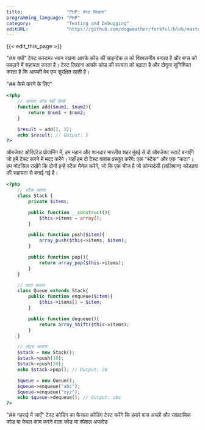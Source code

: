 ```yaml
---
title:                "PHP: तेस्ट लिखना"
programming_language: "PHP"
category:             "Testing and Debugging"
editURL:              "https://github.com/dogweather/forkful/blob/master/content/hi/php/writing-tests.md"
---
```


{{< edit_this_page >}}

"## क्यों"
टेस्ट कस्टमर ध्यान रखना आपके कोड की साइन्टेक ल को विश्वसनीय बनाता है और बग्स को पकड़ने में सहायता करता है। टेस्ट लिखना आपके कोड की सत्यता को बढ़ाता है और दोगुना सुनिश्चित करता है कि आपकी वेब एप्प सुरक्षित रहती है।

"## कैसे करने के लिए"
```PHP 
<?php
    // आपका कोड यहाँ लिखें
    function add($num1, $num2){
        return $num1 + $num2;
    }

    $result = add(2, 3);
    echo $result; // Output: 5
?>
```

ऑबजेक्ट ओरिएंटेड प्रोग्रामिंग में, हम महान और शानदार भारतीय शहर मुंबई से दो ऑबजेक्ट स्टार्ट बनाएँगे जो हमें टेस्ट करने में मदद करेंगे। यहाँ हम दो टेस्ट क्लास प्रस्तुत करेंगे: एक "स्टैक" और एक "कटा"। हम नोटसिल राखेंगे कि दोनों इन्हें स्टैक मैनेज़ करेंगे, जो कि एक चीज है जो फ़ोन्सदेसी (तालिबान) कोडतवा की सहायता से बनाई गई है।

```PHP 
<?php
    // स्टैक क्लास
    class Stack {
        private $items;

        public function __construct(){
            $this->items = array();
        }

        public function push($item){
            array_push($this->items, $item);
        }

        public function pop(){
            return array_pop($this->items);
        }
    }

    // कटा क्लास
    class Queue extends Stack{
        public function enqueue($item){
            $this->items[] = $item;
        }

        public function dequeue(){
            return array_shift($this->items);
        }
    }

    // लेट्स चलाना
    $stack = new Stack();
    $stack->push(10);
    $stack->push(20);
    echo $stack->pop(); // Output: 20

    $queue = new Queue();
    $queue->enqueue("abc");
    $queue->enqueue("xyz");
    echo $queue->dequeue(); // Output: abc
?>
```

"## गहराई में जाएँ"
टेस्ट कोडिंग का फैसला कोडिंग टेस्ट करेंगे कि हमारे पास अच्छी और सांप्रदायिक कोड या केवल काम करने वाला कोड या स्पेशल अपलोड